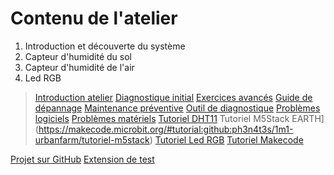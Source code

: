 # Contenu de l'atelier

1. Introduction et découverte du système
2. Capteur d'humidité du sol
3. Capteur d'humidité de l'air
4. Led RGB


> [Introduction atelier](https://makecode.microbit.org/#tutorial:github:ph3n4t3s/1m1-urbanfarm/introduction-microbit)
> [Diagnostique initial](https://makecode.microbit.org/#tutorial:github:ph3n4t3s/1m1-urbanfarm/diagnostic-initial)
> [Exercices avancés](https://makecode.microbit.org/#tutorial:github:ph3n4t3s/1m1-urbanfarm/exercices-avances)
> [Guide de dépannage](https://makecode.microbit.org/#tutorial:github:ph3n4t3s/1m1-urbanfarm/guide-depannage)
> [Maintenance préventive](https://makecode.microbit.org/#tutorial:github:ph3n4t3s/1m1-urbanfarm/maintenance-preventive)
> [Outil de diagnostique](https://makecode.microbit.org/#tutorial:github:ph3n4t3s/1m1-urbanfarm/outil-de-diagnostique)
> [Problèmes logiciels](https://makecode.microbit.org/#tutorial:github:ph3n4t3s/1m1-urbanfarm/problemes-logiciels)
> [Problèmes matériels](https://makecode.microbit.org/#tutorial:github:ph3n4t3s/1m1-urbanfarm/problemes-materiels)
> [Tutoriel DHT11](https://makecode.microbit.org/#tutorial:github:ph3n4t3s/1m1-urbanfarm/tutoriel-dht11)
> Tutoriel M5Stack EARTH](https://makecode.microbit.org/#tutorial:github:ph3n4t3s/1m1-urbanfarm/tutoriel-m5stack)
> [Tutoriel Led RGB](https://makecode.microbit.org/#tutorial:github:ph3n4t3s/1m1-urbanfarm/tutoriel-led-rgb)
> [Tutoriel Makecode](https://makecode.microbit.org/#tutorial:github:ph3n4t3s/1m1-urbanfarm/tutoriel-makecode)

[Projet sur GitHub](https://ph3n4t3s.github.io/1m1-urbanfarm/) 
[Extension de test](https://makecode.microbit.org/#testproject:e50528d4-76b1-4c94-c30d-902bfd340e35)